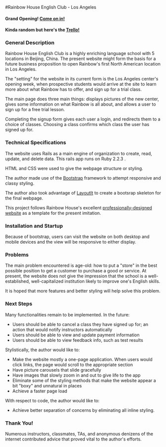 #Rainbow House English Club - Los Angeles

#### Grand Opening! [Come on in!](https://rocky-garden-94800.herokuapp.com/)
#### Kinda random but here's the [Trello!](https://trello.com/b/4Tutn2fH/rainbow-house-english-club-la)

### General Description
Rainbow House English Club is a highly enriching language school with 5 locations in Beijing, China. The present website might form the basis for a future business proposition to open Rainbow's first North American location in Los Angeles. 

The "setting" for the website in its current form is the Los Angeles center's opening week, when prospective students would arrive at the site to learn more about what Rainbow has to offer, and sign up for a trial class.

The main page does three main things: displays pictures of the new center, gives some information on what Rainbow is all about, and allows a user to sign up for a free trial lesson.

Completing the signup form gives each user a login, and redirects them to a choice of classes. Choosing a class confirms which class the user has signed up for. 

### Technical Specifications
The website uses Rails as a main engine of organization to create, read, update, and delete data. This rails app runs on Ruby 2.2.3 . 

HTML and CSS were used to give the webpage structure or styling.

The author made use of the [Bootstrap](http://www.getbootstrap.com) framework to attempt responsive and classy styling.

The author also took advantage of [LayoutIt](http://www.layoutit.com) to create a bootsrap skeleton for the final webpage.

This project follows Rainbow House's excellent [professionally-designed website](http://www.rainbowhouseclub.com/) as a template for the present imitation.

### Installation and Startup
Because of bootstrap, users can visit the website on both desktop and mobile devices and the view will be responsive to either display.

### Problems

The main problem encountered is age-old: how to put a "store" in the best possible position to get a customer to purchase a good or service. At present, the website does not give the impression that the school is a well-established, well-capitalized institution likely to improve one's English skills. 

It is hoped that more features and better styling will help solve this problem.

### Next Steps

Many functionalities remain to be implemented. In the future:
* Users should be able to cancel a class they have signed up for; an action that would notify instructors automatically
* Users should be able to view and update payment information
* Users should be able to view feedback info, such as test results

Stylistically, the author would like to:
* Make the website mostly a one-page application. When users would click links, the page would scroll to the appropriate section
* Have picture carousels that slide gracefully
* Have images that slowly zoom in and out to give life to the app
* Eliminate some of the styling methods that make the website appear a bit "boxy" and unnatural in places
* Achieve a faster page load 

With respect to code, the author would like to:
* Achieve better separation of concerns by eliminating all inline styling.

### Thank You!

Numerous instructors, classmates, TAs, and anonymous denizens of the internet contributed advice that proved vital to the author's efforts.
